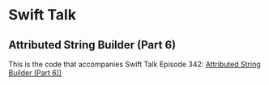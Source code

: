 # Swift Talk
## Attributed String Builder (Part 6)

This is the code that accompanies Swift Talk Episode 342: [Attributed String Builder (Part 6))](https://talk.objc.io/episodes/S01E342-attributed-string-builder-part-6)
